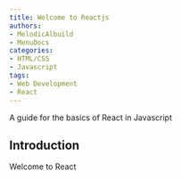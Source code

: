 ```yaml
---
title: Welcome to Reactjs
authors:
- MelodicAlbuild
- MenuDocs
categories:
- HTML/CSS
- Javascript
tags:
- Web Development
- React
---
```

A guide for the basics of React in Javascript
<!-- more -->

## Introduction

Welcome to React
